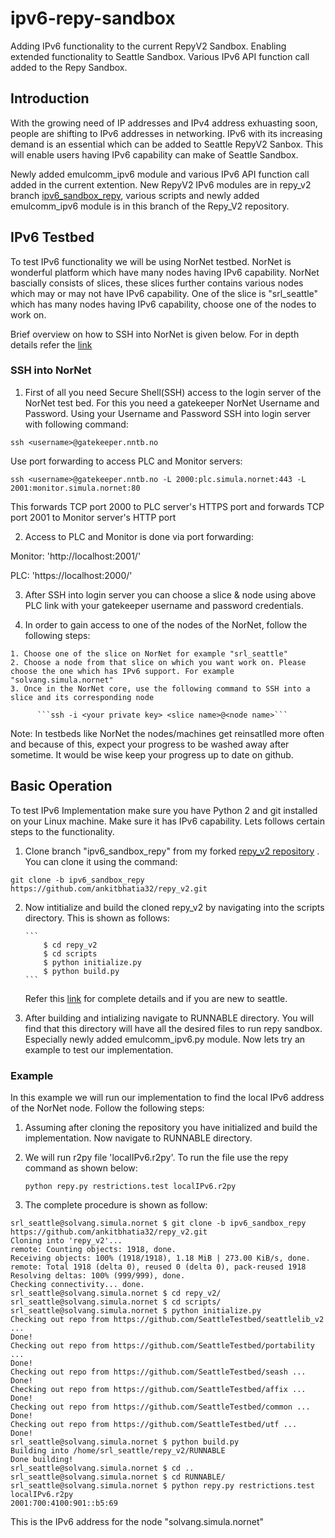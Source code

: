 # ipv6-repy-sandbox
Adding IPv6 functionality to the current RepyV2 Sandbox. Enabling extended functionality to Seattle Sandbox. Various IPv6 API function call added to the Repy Sandbox. 

## Introduction
With the growing need of IP addresses and IPv4 address exhuasting soon, people are shifting to IPv6 addresses in networking. IPv6 with its increasing demand is an essential which can be added to Seattle RepyV2 Sanbox. This will enable users having IPv6 capability can make of Seattle Sandbox.

Newly added emulcomm_ipv6 module and various IPv6 API function call added in the current extention. New RepyV2 IPv6 modules are in repy_v2 branch [ipv6_sandbox_repy](https://github.com/ankitbhatia32/repy_v2/tree/ipv6_sandbox_repy), various scripts and newly added emulcomm_ipv6 module is in this branch of the Repy_V2 repository.

## IPv6 Testbed
To test IPv6 functionality we will be using NorNet testbed. NorNet is wonderful platform which have many nodes having IPv6 capability. NorNet bascially consists of slices, these slices further contains various nodes which may or may not have IPv6 capability. One of the slice is "srl_seattle" which has many nodes having IPv6 capability, choose one of the nodes to work on. 

Brief overview on how to SSH into NorNet is given below. For in depth details refer the [link](https://www.simula.no/file/simulasimula2130pdf/download)

### SSH into NorNet
  1. First of all you need Secure Shell(SSH) access to the login server of the NorNet test bed. For this you need a gatekeeper NorNet Username and Password. Using your Username and Password SSH into login server with following command:

  ```ssh <username>@gatekeeper.nntb.no```

  Use port forwarding to access PLC and Monitor servers:

  ```ssh <username>@gatekeeper.nntb.no -L 2000:plc.simula.nornet:443 -L 2001:monitor.simula.nornet:80```

  This forwards TCP port 2000 to PLC server's HTTPS port and forwards TCP port 2001 to Monitor server's HTTP port

  2. Access to PLC and Monitor is done via port forwarding:

  Monitor: 'http://localhost:2001/'

  PLC: 'https://localhost:2000/'

  3. After SSH into login server you can choose a slice & node using above PLC link with your gatekeeper username and password credentials.

  4. In order to gain access to one of the nodes of the NorNet, follow the following steps:

    1. Choose one of the slice on NorNet for example "srl_seattle"
    2. Choose a node from that slice on which you want work on. Please choose the one which has IPv6 support. For example              "solvang.simula.nornet"
    3. Once in the NorNet core, use the following command to SSH into a slice and its corresponding node
    
          ```ssh -i <your private key> <slice name>@<node name>```

Note: In testbeds like NorNet the nodes/machines get reinsatlled more often and because of this, expect your progress to be washed away after sometime. It would be wise keep your progress up to date on github. 

## Basic Operation
To test IPv6 Implementation make sure you have Python 2 and git installed on your Linux machine. Make sure it has IPv6 capability. Lets follows certain steps to the functionality.

  1. Clone branch "ipv6_sandbox_repy" from my forked [repy_v2 repository](https://github.com/ankitbhatia32/repy_v2) . You can clone it   using the command:

  ```git clone -b ipv6_sandbox_repy https://github.com/ankitbhatia32/repy_v2.git```

  2. Now intitialize and build the cloned repy_v2 by navigating into the scripts directory. This is shown as follows:
    
         ``` 
             $ cd repy_v2
             $ cd scripts
             $ python initialize.py
             $ python build.py 
         ```                  
         
     Refer this [link](https://seattle.poly.edu/wiki/RepyV2Tutorial) for complete details and if you are new to seattle.

  3. After building and intializing navigate to RUNNABLE directory. You will find that this directory will have all the desired files to run repy sandbox. Especially newly added emulcomm_ipv6.py module. Now lets try an example to test our implementation.

### Example
In this example we will run our implementation to find the local IPv6 address of the NorNet node. Follow the following steps:
  1. Assuming after cloning the repository you have initialized and build the implementation. Now navigate to RUNNABLE directory. 
  2. We will run r2py file 'localIPv6.r2py'. To run the file use the repy command as shown below:

      ```python repy.py restrictions.test localIPv6.r2py```
      
  3. The complete procedure is shown as follow:

```
srl_seattle@solvang.simula.nornet $ git clone -b ipv6_sandbox_repy https://github.com/ankitbhatia32/repy_v2.git
Cloning into 'repy_v2'...
remote: Counting objects: 1918, done.
Receiving objects: 100% (1918/1918), 1.18 MiB | 273.00 KiB/s, done.
remote: Total 1918 (delta 0), reused 0 (delta 0), pack-reused 1918
Resolving deltas: 100% (999/999), done.
Checking connectivity... done.
srl_seattle@solvang.simula.nornet $ cd repy_v2/
srl_seattle@solvang.simula.nornet $ cd scripts/
srl_seattle@solvang.simula.nornet $ python initialize.py 
Checking out repo from https://github.com/SeattleTestbed/seattlelib_v2 ...
Done!
Checking out repo from https://github.com/SeattleTestbed/portability ...
Done!
Checking out repo from https://github.com/SeattleTestbed/seash ...
Done!
Checking out repo from https://github.com/SeattleTestbed/affix ...
Done!
Checking out repo from https://github.com/SeattleTestbed/common ...
Done!
Checking out repo from https://github.com/SeattleTestbed/utf ...
Done!
srl_seattle@solvang.simula.nornet $ python build.py 
Building into /home/srl_seattle/repy_v2/RUNNABLE
Done building!
srl_seattle@solvang.simula.nornet $ cd ..
srl_seattle@solvang.simula.nornet $ cd RUNNABLE/
srl_seattle@solvang.simula.nornet $ python repy.py restrictions.test localIPv6.r2py 
2001:700:4100:901::b5:69
```
    
This is the IPv6 address for the node "solvang.simula.nornet"





